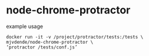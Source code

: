 # node-chrome-protractor

example usage
    
    docker run -it -v /project/protractor/tests:/tests \
    mjvdende/node-chrome-protractor \
    ‘protractor /tests/conf.js’
